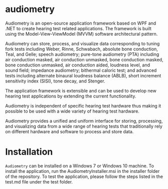 # audiometry

Audiometry is an open-source application framework based on WPF and .NET to create hearing test related applications. The framework is built using the Model-View-ViewModel (MVVM) software architectural pattern.

Audiometry can store, process, and visualize data corresponding to tuning fork tests including Weber, Rinne, Schwabach, absolute bone conduction, Teal, and Gelle; speech audiometry; pure-tone audiometry (PTA) including air conduction masked, air conduction unmasked, bone conduction masked, bone conduction unmasked, air conduction aided, loudness level, and sound field; impedance audiometry; bithermal caloric test; and advanced tests including alternate binaural loudness balance (ABLB), short increment sensitivity index (SISI), tone decay, and Stenger.

The application framework is extensible and can be used to develop new hearing test applications by extending the current functionality.

Audiometry is independent of specific hearing test hardware thus making it possible to be used with a wide variety of hearing test hardware.

Audiometry provides a unified and uniform interface for storing, processing, and visualizing data from a wide range of hearing tests that traditionally rely on different hardware and software to process and store data.

# Installation

``Audiometry`` can be installed on a Windows 7 or Windows 10 machine. To install the application, run the AudiometryInstaller.msi in the installer folder of the repository. To test the application, please follow the steps listed in the test.md file under the test folder.
